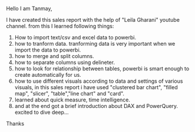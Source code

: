 Hello I am Tanmay,

I have created this sales report with the help of "Leila Gharani" youtube channel. 
from this I learned following things:
1. How to import text/csv and excel data to powerbi.
2. how to tranform data. tranforming data is very important when we import the data to powerbi.
3. how to merge and split columns.
4. how to separate columns using delineter.
5. how to look for relationship between tables, powerbi is smart enough to create automatically for us.
6. how to use different visuals according to data and settings of various visuals, in this sales report i have used "clustered bar chart", "filled map", "slicer", "table","line chart" and "card".
7. learned about quick measure, time intelligence.
8. and at the end got a brief introduction about DAX and PowerQuery.
excited to dive deep...

Thanks
